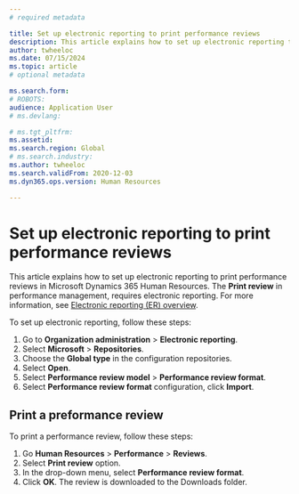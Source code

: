 ```yaml
---
# required metadata

title: Set up electronic reporting to print performance reviews
description: This article explains how to set up electronic reporting to print performance reviews in Microsoft Dynamics 365 Human Resources.
author: twheeloc
ms.date: 07/15/2024
ms.topic: article
# optional metadata

ms.search.form: 
# ROBOTS: 
audience: Application User
# ms.devlang: 

# ms.tgt_pltfrm: 
ms.assetid: 
ms.search.region: Global
# ms.search.industry: 
ms.author: twheeloc
ms.search.validFrom: 2020-12-03
ms.dyn365.ops.version: Human Resources

---
```


# Set up electronic reporting to print performance reviews

This article explains how to set up electronic reporting to print performance reviews in Microsoft Dynamics 365 Human Resources.
The **Print review** in performance management, requires electronic reporting. For more information, see [Electronic reporting (ER) overview](../fin-ops-core/dev-itpro/analytics/general-electronic-reporting.md). 

To set up electronic reporting, follow these steps:

1.	Go to **Organization administration** > **Electronic reporting**.
2.	Select **Microsoft** > **Repositories**.
3.	Choose the **Global type** in the configuration repositories.
4.	Select **Open**.
5.	Select **Performance review model** > **Performance review format**.
6.	Select **Performance review format** configuration, click **Import**.

## Print a preformance review
To print a performance review, follow these steps:

1. Go **Human Resources** > **Performance** > **Reviews**.
2. Select **Print review** option.
3. In the drop-down menu, select **Performance review format**.
4. Click **OK**. The review is downloaded to the Downloads folder. 




